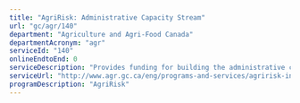 ```yaml
---
title: "AgriRisk: Administrative Capacity Stream"
url: "gc/agr/140"
department: "Agriculture and Agri-Food Canada"
departmentAcronym: "agr"
serviceId: "140"
onlineEndtoEnd: 0
serviceDescription: "Provides funding for building the administrative capacity for the delivery of new risk management tools."
serviceUrl: "http://www.agr.gc.ca/eng/programs-and-services/agririsk-initiatives-administrative-capacity-building-stream/?id=1530816648717"
programDescription: "AgriRisk"
---
```

